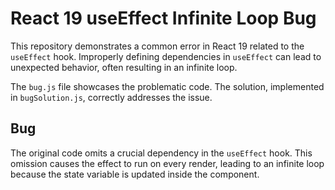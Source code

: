 # React 19 useEffect Infinite Loop Bug

This repository demonstrates a common error in React 19 related to the `useEffect` hook.  Improperly defining dependencies in `useEffect` can lead to unexpected behavior, often resulting in an infinite loop.

The `bug.js` file showcases the problematic code.  The solution, implemented in `bugSolution.js`, correctly addresses the issue.

## Bug

The original code omits a crucial dependency in the `useEffect` hook. This omission causes the effect to run on every render, leading to an infinite loop because the state variable is updated inside the component.